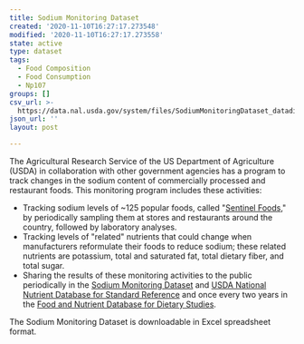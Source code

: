 ```yaml
---
title: Sodium Monitoring Dataset
created: '2020-11-10T16:27:17.273548'
modified: '2020-11-10T16:27:17.273558'
state: active
type: dataset
tags:
  - Food Composition
  - Food Consumption
  - Np107
groups: []
csv_url: >-
  https://data.nal.usda.gov/system/files/SodiumMonitoringDataset_datadictionary.csv
json_url: ''
layout: post

---
```

<p>The Agricultural Research Service of the US Department of Agriculture (USDA) in collaboration with other government agencies has a program to track changes in the sodium content of commercially processed and restaurant foods. This monitoring program includes these activities:</p>
<ul>
<li>Tracking sodium levels of ~125 popular foods, called "<a href="https://www.ars.usda.gov/Services/Docs.htm?docid=22872%20">Sentinel Foods</a>," by periodically sampling them at stores and restaurants around the country, followed by laboratory analyses.</li>
<li>Tracking levels of "related" nutrients that could change when manufacturers reformulate their foods to reduce sodium; these related nutrients are potassium, total and saturated fat, total dietary fiber, and total sugar.</li>
<li>Sharing the results of these monitoring activities to the public periodically in the <a href="https://www.ars.usda.gov/ARSUserFiles/80400525/Sodium/Copy%20of%20SodiumMonitoringDatasetUpdatedJuly2616.xlsx">Sodium Monitoring Dataset</a> and <a href="https://www.ars.usda.gov/Services/docs.htm?docid=8964">USDA National Nutrient Database for Standard Reference</a> and once every two years in the <a href="https://www.ars.usda.gov/Services/docs.htm?docid=12068">Food and Nutrient Database for Dietary Studies</a>.</li>
</ul>
<p>The Sodium Monitoring Dataset is downloadable in Excel spreadsheet format.</p>

